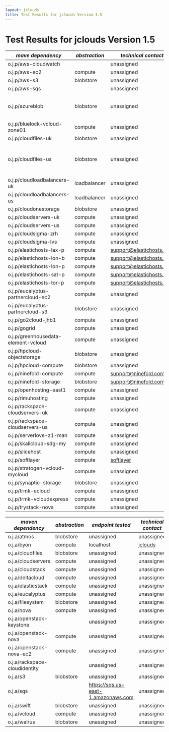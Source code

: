 ```yaml
---
layout: jclouds
title: Test Results for jclouds Version 1.5
---
```


Test Results for jclouds Version 1.5
========================

|  *mave dependency* |  *abstraction* |  *technical contact* |  *result* |  *notes* | 
|---------------------|----------------|-------------------|-----------|----------|
| o.j.p/aws-cloudwatch| | unassigned | pending| |
| o.j.p/aws-ec2| compute| unassigned | [153/163](/documentation/releasenotes/1.5.0/aws-ec2.txt)| [failures](/documentation/releasenotes/1.5.0/aws-ec2-failures.txt)
| o.j.p/aws-s3| blobstore| unassigned | [121/122](/documentation/releasenotes/1.5.0/aws-s3.txt)| [failures](/documentation/releasenotes/1.5.0/aws-s3-failures.txt)
| o.j.p/aws-sqs| | unassigned | [10/10](/documentation/releasenotes/1.5.0/aws-sqs.txt)| 
| o.j.p/azureblob| blobstore| unassigned | [93/97](/documentation/releasenotes/1.5.0/azureblob.txt)| [failures](/documentation/releasenotes/1.5.0/azureblob-failures.txt) expires may not be supported. If so, test should be updated|
| o.j.p/bluelock-vcloud-zone01| compute| unassigned | pending| |
| o.j.p/cloudfiles-uk| blobstore| unassigned | pending| |
| o.j.p/cloudfiles-us| blobstore| unassigned | [91/96](/documentation/releasenotes/1.5.0/cloudfiles-us.txt)| [failures](/documentation/releasenotes/1.5.0/cloudfiles-us-failures.txt) expires header is returned by server, but swift ObjectToBlobMetadata doesn't action that.|
| o.j.p/cloudloadbalancers-uk| loadbalancer| unassigned | pending| |
| o.j.p/cloudloadbalancers-us| loadbalancer| unassigned | pending| |
| o.j.p/cloudonestorage| blobstore| unassigned | pending| |
| o.j.p/cloudservers-uk| compute| unassigned | pending| |
| o.j.p/cloudservers-us| compute| unassigned | pending| |
| o.j.p/cloudsigma-zrh| compute| unassigned | pending| |
| o.j.p/cloudsigma-lvs| compute| unassigned | pending| |
| o.j.p/elastichosts-lax-p| compute| support@elastichosts.com | pending| |
| o.j.p/elastichosts-lon-b| compute| support@elastichosts.com | pending| |
| o.j.p/elastichosts-lon-p| compute| support@elastichosts.com | pending| |
| o.j.p/elastichosts-sat-p| compute| support@elastichosts.com | pending| |
| o.j.p/elastichosts-tor-p| compute| support@elastichosts.com | pending| |
| o.j.p/eucalyptus-partnercloud-ec2| compute| unassigned | pending| |
| o.j.p/eucalyptus-partnercloud-s3| blobstore| unassigned | pending| |
| o.j.p/go2cloud-jhb1| compute| unassigned | pending| |
| o.j.p/gogrid| compute| unassigned | [113/121](/documentation/releasenotes/1.5.0/gogrid.txt)| [failures](/documentation/releasenotes/1.5.0/gogrid.txt)|
| o.j.p/greenhousedata-element-vcloud| compute| unassigned | pending| |
| o.j.p/hpcloud-objectstorage| blobstore| unassigned | pending| |
| o.j.p/hpcloud-compute| blobstore| unassigned | pending| |
| o.j.p/ninefold-compute| compute| support@ninefold.com | [101/114](/documentation/releasenotes/1.5.0/ninefold-compute.txt)| [failures](/documentation/releasenotes/1.5.0/ninefold-compute-failures.txt)|
| o.j.p/ninefold-storage| blobstore| support@ninefold.com | [57/66](/documentation/releasenotes/1.5.0/ninefold-storage.txt)| [failures](/documentation/releasenotes/1.5.0/ninefold-storage-failures.txt)|
| o.j.p/openhosting-east1| compute| unassigned | pending| |
| o.j.p/rimuhosting| compute| unassigned | pending| |
| o.j.p/rackspace-cloudservers-uk| compute| unassigned | pending| |
| o.j.p/rackspace-cloudservers-us| compute| unassigned | pending| |
| o.j.p/serverlove-z1-man| compute| unassigned | pending| |
| o.j.p/skalicloud-sdg-my| compute| unassigned | pending| |
| o.j.p/slicehost| compute| unassigned | pending| |
| o.j.p/softlayer| compute| [softlayer](http://forums.softlayer.com/forumdisplay.php?f=30) | [116/134](/documentation/releasenotes/1.5.0/softlayer.txt)| [failures](/documentation/releasenotes/1.5.0/softlayer-failures.txt)|
| o.j.p/stratogen-vcloud-mycloud| compute| unassigned | pending| |
| o.j.p/synaptic-storage| blobstore| unassigned | pending| |
| o.j.p/trmk-ecloud| compute| unassigned | pending| |
| o.j.p/trmk-vcloudexpress| compute| unassigned | pending| |
| o.j.p/trystack-nova| compute| unassigned | pending| |



|  *maven dependency* |  *abstraction* |  *endpoint tested* | *technical contact* |  *result* |  *notes* | 
|---------------------|----------------|--------------------|---------------------|-----------|----------|
| o.j.a/atmos| blobstore| unassigned | unassigned | pending| |
| o.j.a/byon| compute| localhost | [jclouds](https://groups.google.com/forum/?fromgroups#!forum/jclouds)| pending| |
| o.j.a/cloudfiles| blobstore| unassigned | unassigned | pending| |
| o.j.a/cloudservers| compute| unassigned | unassigned | pending| |
| o.j.a/cloudstack| compute| unassigned | unassigned | pending| |
| o.j.a/deltacloud| compute| unassigned | unassigned | pending| |
| o.j.a/elasticstack| compute| unassigned | unassigned | pending| |
| o.j.a/eucalyptus| compute| unassigned | unassigned | pending| |
| o.j.a/filesystem| blobstore| unassigned | unassigned | pending| |
| o.j.a/nova| compute| unassigned | unassigned | pending| |
| o.j.a/openstack-keystone| | unassigned | unassigned | pending| |
| o.j.a/openstack-nova| compute | unassigned | unassigned | pending| |
| o.j.a/openstack-nova-ec2| compute | unassigned | unassigned | pending| |
| o.j.a/rackspace-cloudidentity| | unassigned | unassigned | pending| |
| o.j.a/s3| blobstore| unassigned | unassigned | pending| |
| o.j.a/sqs| | https://sqs.us-east-1.amazonaws.com | unassigned | [13/13](/documentation/releasenotes/1.5.0/sqs.txt)| 
| o.j.a/swift| blobstore| unassigned | unassigned | pending| |
| o.j.a/vcloud| compute| unassigned | unassigned | pending| |
| o.j.a/walrus| blobstore| unassigned | unassigned | pending| |
